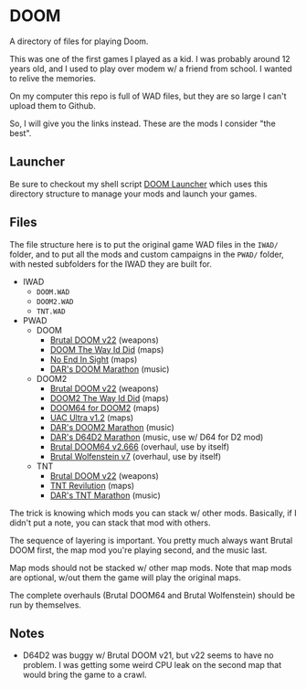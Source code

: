 # DOOM

A directory of files for playing Doom.

This was one of the first games I played as a kid.  I was probably around 12 years old, and I used to play over modem w/ a friend from school.  I wanted to relive the memories.

On my computer this repo is full of WAD files, but they are so large I can't upload them to Github.

So, I will give you the links instead.  These are the mods I consider "the best".

## Launcher

Be sure to checkout my shell script [DOOM Launcher](https://github.com/whipowill/sh-doom-launcher) which uses this directory structure to manage your mods and launch your games.

## Files

The file structure here is to put the original game WAD files in the ``IWAD/`` folder, and to put all the mods and custom campaigns in the ``PWAD/`` folder, with nested subfolders for the IWAD they are built for.

- IWAD
    - ``DOOM.WAD``
    - ``DOOM2.WAD``
    - ``TNT.WAD``
- PWAD
    - DOOM
        - [Brutal DOOM v22](https://www.moddb.com/mods/brutal-doom/downloads) (weapons)
        - [DOOM The Way Id Did](https://www.doomworld.com/idgames/levels/doom/megawads/dtwid) (maps)
        - [No End In Sight](https://www.doomworld.com/idgames/levels/doom/Ports/megawads/neis) (maps)
        - [DAR's DOOM Marathon](https://mega.nz/file/hP0ihCxa#CdeWARW75SN7PVCtYzlhgq4d0aF__OiqmSSQVSan04k) (music)
    - DOOM2
        - [Brutal DOOM v22](https://www.moddb.com/mods/brutal-doom/downloads) (weapons)
        - [DOOM2 The Way Id Did](https://www.doomworld.com/idgames/levels/doom2/megawads/d2twid) (maps)
        - [DOOM64 for DOOM2](https://www.doomworld.com/idgames/levels/doom2/megawads/d64d2) (maps)
        - [UAC Ultra v1.2](https://www.doomworld.com/idgames/levels/doom2/Ports/s-u/uacultra) (maps)
        - [DAR's DOOM2 Marathon](https://mega.nz/file/wTliiDBR#Jj22XnTQatDODttRoFalQKOE-Y5y_ljg5AxXJMq0g6A) (music)
        - [DAR's D64D2 Marathon](https://mega.nz/file/ZWc1EarB#c1ZqghDVe_ZgsfyLGLVhlXC0PZD2fuVonnrPqpoPtYM) (music, use w/ D64 for D2 mod)
        - [Brutal DOOM64 v2.666](https://www.moddb.com/news/brutal-doom-64-v2666-unofficial) (overhaul, use by itself)
        - [Brutal Wolfenstein v7](https://www.moddb.com/mods/brutal-wolfenstein-3d/downloads) (overhaul, use by itself)
    - TNT
        - [Brutal DOOM v22](https://www.moddb.com/mods/brutal-doom/downloads) (weapons)
        - [TNT Revilution](https://www.doomworld.com/idgames/levels/doom2/megawads/tntr) (maps)
        - [DAR's TNT Marathon](https://mega.nz/file/sLETlJhI#D8XBqy2UlPic37EGgvpAklGJX3QctmC5pcwCnMEC3aE) (music)

The trick is knowing which mods you can stack w/ other mods. Basically, if I didn't put a note, you can stack that mod with others.

The sequence of layering is important.  You pretty much always want Brutal DOOM first, the map mod you're playing second, and the music last.

Map mods should not be stacked w/ other map mods.  Note that map mods are optional, w/out them the game will play the original maps.

The complete overhauls (Brutal DOOM64 and Brutal Wolfenstein) should be run by themselves.

## Notes

- D64D2 was buggy w/ Brutal DOOM v21, but v22 seems to have no problem.  I was getting some weird CPU leak on the second map that would bring the game to a crawl.